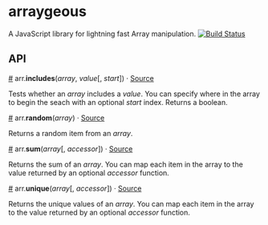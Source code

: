 # arraygeous
A JavaScript library for lightning fast Array manipulation. [![Build Status](https://travis-ci.org/HarryStevens/arraygeous.svg?branch=master)](https://travis-ci.org/HarryStevens/arraygeous)

## API
<a name="includes" href="#includes">#</a> arr.<b>includes</b>(<i>array</i>, <i>value</i>[, <i>start</i>]) · [Source](https://github.com/HarryStevens/arraygeous/tree/master/src/includes.js)

Tests whether an <i>array</i> includes a <i>value</i>. You can specify where in the array to begin the seach with an optional <em>start</em> index. Returns a boolean.

<a name="random" href="#random">#</a> arr.<b>random</b>(<i>array</i>) · [Source](https://github.com/HarryStevens/arraygeous/tree/master/src/random.js)

Returns a random item from an <i>array</i>.

<a name="sum" href="#sum">#</a> arr.<b>sum</b>(<i>array</i>[, <i>accessor</i>]) · [Source](https://github.com/HarryStevens/arraygeous/tree/master/src/sum.js)

Returns the sum of an <i>array</i>. You can map each item in the array to the value returned by an optional <i>accessor</i> function.

<a name="unique" href="#unique">#</a> arr.<b>unique</b>(<i>array</i>[, <i>accessor</i>]) · [Source](https://github.com/HarryStevens/arraygeous/tree/master/src/unique.js)

Returns the unique values of an <i>array</i>. You can map each item in the array to the value returned by an optional <i>accessor</i> function.